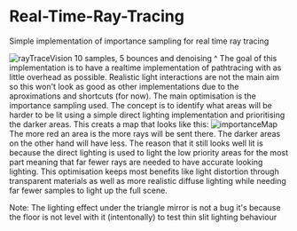 # Real-Time-Ray-Tracing
Simple implementation of importance sampling for real time ray tracing

![rayTraceVision](https://github.com/user-attachments/assets/be63549b-8c1b-44fe-9926-605185754d2a)
10 samples, 5 bounces and denoising ^
The goal of this implementation is to have a realtime implementation of pathtracing with as little overhead as possible.
Realistic light interactions are not the main aim so this won't look as good as other implementations due to the aproximations and shortcuts (for now).
The main optimisation is the importance sampling used. The concept is to identify what areas will be harder to be lit using a simple direct lighting implementation and prioritising the darker areas.
This creats a map that looks like this:
![importanceMap](https://github.com/user-attachments/assets/a537483f-eb47-46f7-8fba-658084ec0843)
The more red an area is the more rays will be sent there. The darker areas on the other hand will have less.
The reason that it still looks well lit is because the direct lighting is used to light the low priority areas for the most part meaning that far fewer rays are needed to have accurate looking lighting.
This optimisation keeps most benefits like light distortion through transparent materials as well as more realistic diffuse lighting while needing far fewer samples to light up the full scene.

Note: The lighting effect under the triangle mirror is not a bug it's because the floor is not level with it (intentonally) to test thin slit lighting behaviour
